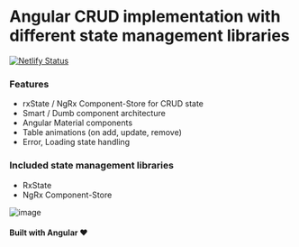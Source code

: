 # Angular CRUD implementation with different state management libraries 
[![Netlify Status](https://api.netlify.com/api/v1/badges/6b9b71d8-a9b1-49e9-9afa-19a47c7bfa59/deploy-status)](https://app.netlify.com/sites/component-store-crud/deploys)

### Features
- rxState / NgRx Component-Store for CRUD state
- Smart / Dumb component architecture
- Angular Material components 
- Table animations (on add, update, remove)
- Error, Loading state handling


### Included state management libraries
- RxState 
- NgRx Component-Store


![image](https://user-images.githubusercontent.com/25394362/136675191-71680362-0e3e-4d09-91fd-103dd9dfd715.png)


#### Built with Angular ❤️
